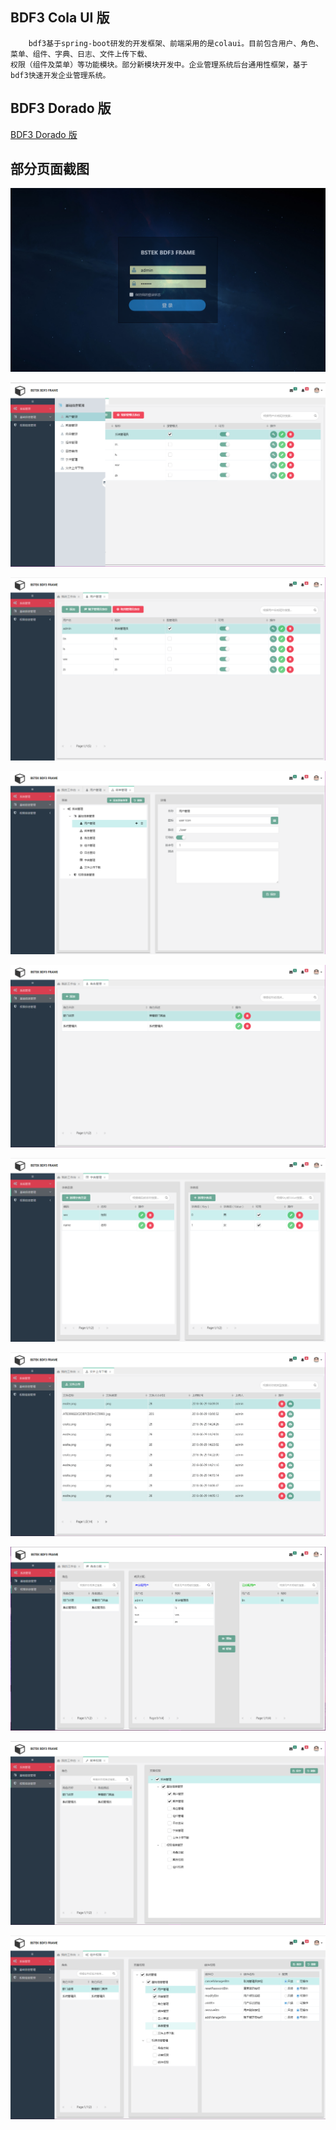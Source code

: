 BDF3 Cola UI 版
----------
        bdf3基于spring-boot研发的开发框架、前端采用的是colaui。目前包含用户、角色、菜单、组件、字典、日志、文件上传下载、
    权限（组件及菜单）等功能模块。部分新模块开发中。企业管理系统后台通用性框架，基于bdf3快速开发企业管理系统。
    
BDF3 Dorado 版
------------
[BDF3 Dorado 版](https://github.com/muxiangqiu/bdf3)

部分页面截图
-------------

![](https://github.com/yxlbstek/bdf3-colaui/raw/master/src/main/resources/static/resources/images/1.jpg)

![](https://github.com/yxlbstek/bdf3-colaui/raw/master/src/main/resources/static/resources/images/2.jpg)

![](https://github.com/yxlbstek/bdf3-colaui/raw/master/src/main/resources/static/resources/images/3.jpg)

![](https://github.com/yxlbstek/bdf3-colaui/raw/master/src/main/resources/static/resources/images/4.jpg)

![](https://github.com/yxlbstek/bdf3-colaui/raw/master/src/main/resources/static/resources/images/5.jpg)

![](https://github.com/yxlbstek/bdf3-colaui/raw/master/src/main/resources/static/resources/images/6.jpg)

![](https://github.com/yxlbstek/bdf3-colaui/raw/master/src/main/resources/static/resources/images/7.jpg)

![](https://github.com/yxlbstek/bdf3-colaui/raw/master/src/main/resources/static/resources/images/8.jpg)

![](https://github.com/yxlbstek/bdf3-colaui/raw/master/src/main/resources/static/resources/images/9.jpg)

![](https://github.com/yxlbstek/bdf3-colaui/raw/master/src/main/resources/static/resources/images/10.jpg)
